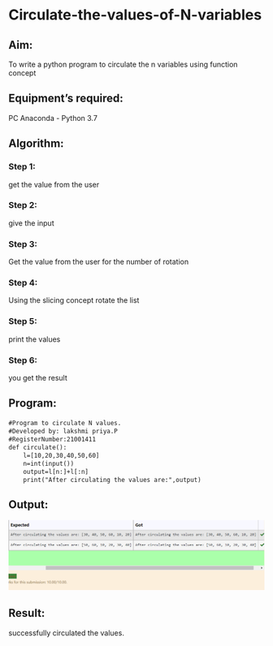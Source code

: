 # Circulate-the-values-of-N-variables
## Aim:
To write a python program to circulate the n variables using function concept
## Equipment’s required:
PC
Anaconda - Python 3.7
## Algorithm: 
### Step 1:
get the value from the user
### Step 2: 
give the input
### Step 3: 
Get the value from the user for the number of rotation
### Step 4: 
Using the slicing concept rotate the list
### Step 5: 
print the values
### Step 6: 
you get the result
## Program:
~~~
#Program to circulate N values.
#Developed by: lakshmi priya.P
#RegisterNumber:21001411
def circulate():
    l=[10,20,30,40,50,60]
    n=int(input())
    output=l[n:]+l[:n]
    print("After circulating the values are:",output)
~~~

## Output:
![output](./variable.PNG)

## Result:
successfully circulated the values.